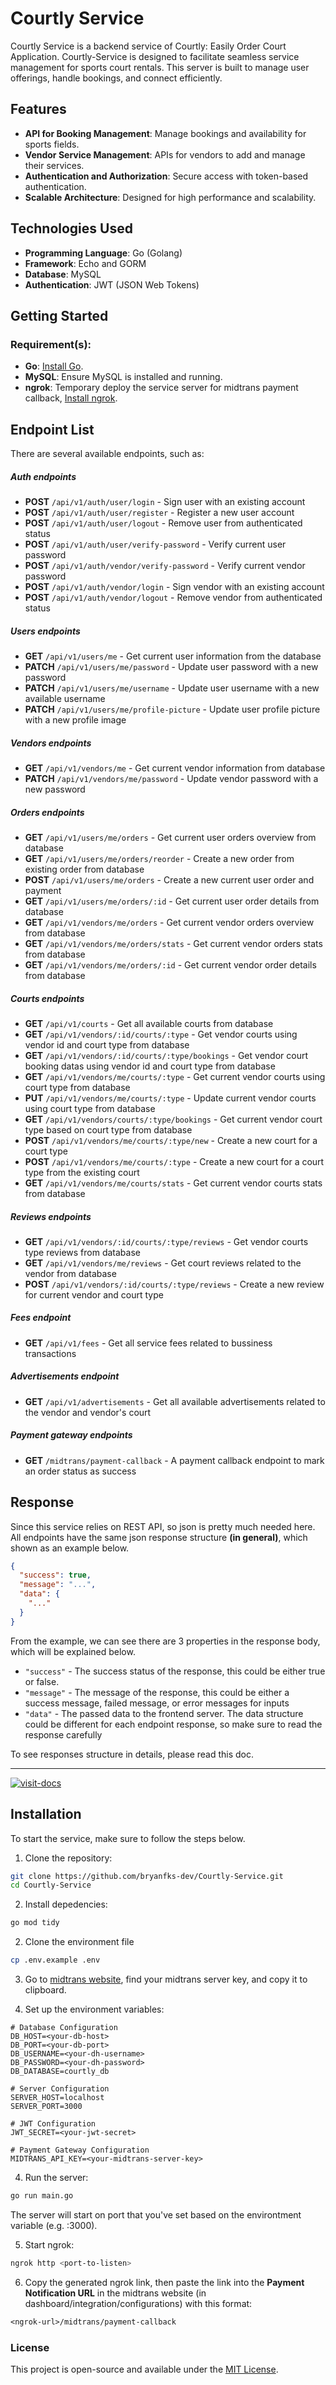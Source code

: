 # Courtly Service

Courtly Service is a backend service of Courtly: Easily Order Court Application. Courtly-Service is designed to facilitate seamless service management for sports court rentals. This server is built to manage user offerings, handle bookings, and connect efficiently.

## Features

- **API for Booking Management**: Manage bookings and availability for sports fields.
- **Vendor Service Management**: APIs for vendors to add and manage their services.
- **Authentication and Authorization**: Secure access with token-based authentication.
- **Scalable Architecture**: Designed for high performance and scalability.

## Technologies Used

- **Programming Language**: Go (Golang)
- **Framework**: Echo and GORM
- **Database**: MySQL
- **Authentication**: JWT (JSON Web Tokens)

## Getting Started

### Requirement(s):

- **Go**: [Install Go](https://go.dev/doc/install).
- **MySQL**: Ensure MySQL is installed and running.
- **ngrok**: Temporary deploy the service server for midtrans payment callback, [Install ngrok](https://download.ngrok.com).

## Endpoint List

There are several available endpoints, such as:

##### Auth endpoints

- **POST** `/api/v1/auth/user/login` - Sign user with an existing account
- **POST** `/api/v1/auth/user/register` - Register a new user account
- **POST** `/api/v1/auth/user/logout` - Remove user from authenticated status
- **POST** `/api/v1/auth/user/verify-password` - Verify current user password
- **POST** `/api/v1/auth/vendor/verify-password` - Verify current vendor password
- **POST** `/api/v1/auth/vendor/login` - Sign vendor with an existing account
- **POST** `/api/v1/auth/vendor/logout` - Remove vendor from authenticated status

##### Users endpoints

- **GET** `/api/v1/users/me` - Get current user information from the database
- **PATCH** `/api/v1/users/me/password` - Update user password with a new password
- **PATCH** `/api/v1/users/me/username` - Update user username with a new available username
- **PATCH** `/api/v1/users/me/profile-picture` - Update user profile picture with a new profile image

##### Vendors endpoints

- **GET** `/api/v1/vendors/me` - Get current vendor information from database
- **PATCH** `/api/v1/vendors/me/password` - Update vendor password with a new password

##### Orders endpoints

- **GET** `/api/v1/users/me/orders` - Get current user orders overview from database
- **GET** `/api/v1/users/me/orders/reorder` - Create a new order from existing order from database
- **POST** `/api/v1/users/me/orders` - Create a new current user order and payment
- **GET** `/api/v1/users/me/orders/:id` - Get current user order details from database
- **GET** `/api/v1/vendors/me/orders` - Get current vendor orders overview from database
- **GET** `/api/v1/vendors/me/orders/stats` - Get current vendor orders stats from database
- **GET** `/api/v1/vendors/me/orders/:id` - Get current vendor order details from database

##### Courts endpoints

- **GET** `/api/v1/courts` - Get all available courts from database
- **GET** `/api/v1/vendors/:id/courts/:type` - Get vendor courts using vendor id and court type from database
- **GET** `/api/v1/vendors/:id/courts/:type/bookings` - Get vendor court booking datas using vendor id and court type from database
- **GET** `/api/v1/vendors/me/courts/:type` - Get current vendor courts using court type from database
- **PUT** `/api/v1/vendors/me/courts/:type` - Update current vendor courts using court type from database
- **GET** `/api/v1/vendors/courts/:type/bookings` - Get current vendor court type based on court type from database
- **POST** `/api/v1/vendors/me/courts/:type/new` - Create a new court for a court type
- **POST** `/api/v1/vendors/me/courts/:type` - Create a new court for a court type from the existing court
- **GET** `/api/v1/vendors/me/courts/stats` - Get current vendor courts stats from database

##### Reviews endpoints

- **GET** `/api/v1/vendors/:id/courts/:type/reviews` - Get vendor courts type reviews from database
- **GET** `/api/v1/vendors/me/reviews` - Get court reviews related to the vendor from database
- **POST** `/api/v1/vendors/:id/courts/:type/reviews` - Create a new review for current vendor and court type

##### Fees endpoint

- **GET** `/api/v1/fees` - Get all service fees related to bussiness transactions

##### Advertisements endpoint

- **GET** `/api/v1/advertisements` - Get all available advertisements related to the vendor and vendor's court

##### Payment gateway endpoints

- **GET** `/midtrans/payment-callback` - A payment callback endpoint to mark an order status as success

## Response

Since this service relies on REST API, so json is pretty much needed here. All endpoints have the same json response structure **(in general)**, which shown as an example below.

```json
{
  "success": true,
  "message": "...",
  "data": {
    "..."
  }
}
```

From the example, we can see there are 3 properties in the response body, which will be explained below.

- `"success"` - The success status of the response, this could be either true or false.
- `"message"` - The message of the response, this could be either a success message, failed message, or error messages for inputs
- `"data"` - The passed data to the frontend server. The data structure could be different for each endpoint response, so make sure to read the response carefully

To see responses structure in details, please read this doc.

---

[![visit-docs](https://img.shields.io/badge/visit-response--docs-blue)](https://github.com/bryanfks-dev/Courtly-Service/blob/main/docs/RESPONSES.md)

## Installation

To start the service, make sure to follow the steps below.

1. Clone the repository:

```bash
git clone https://github.com/bryanfks-dev/Courtly-Service.git
cd Courtly-Service
```

2. Install depedencies:

```bash
go mod tidy
```

2. Clone the environment file

```bash
cp .env.example .env
```

3. Go to [midtrans website](https://dashboard.midtrans.com/), find your midtrans server key, and copy it to clipboard.

4. Set up the environment variables:

```env
# Database Configuration
DB_HOST=<your-db-host>
DB_PORT=<your-db-port>
DB_USERNAME=<your-dh-username>
DB_PASSWORD=<your-dh-password>
DB_DATABASE=courtly_db

# Server Configuration
SERVER_HOST=localhost
SERVER_PORT=3000

# JWT Configuration
JWT_SECRET=<your-jwt-secret>

# Payment Gateway Configuration
MIDTRANS_API_KEY=<your-midtrans-server-key>
```

4. Run the server:

```bash
go run main.go
```

The server will start on port that you've set based on the environtment variable (e.g. :3000).

5. Start ngrok:

```bash
ngrok http <port-to-listen>
```

6. Copy the generated ngrok link, then paste the link into the **Payment Notification URL** in the midtrans website (in dashboard/integration/configurations) with this format:

```txt
<ngrok-url>/midtrans/payment-callback
```

### License

This project is open-source and available under the [MIT License](https://github.com/bryanfks-dev/Courtly-Service/blob/main/LICENSE).
